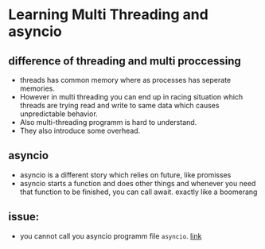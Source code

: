 # Learning Multi Threading and asyncio
## difference of threading and multi proccessing
- threads has common memory where as processes has seperate memories.
- However in multi threading you can end up in racing situation which threads are trying read and write to same data which causes unpredictable behavior.
- Also multi-threading programm is hard to understand. 
- They also introduce some overhead.
## asyncio 
- asyncio is a different story which relies on future, like promisses
- asyncio starts a function and does other things and whenever you need that function to be finished, you can call await. exactly like a boomerang
## issue:
- you cannot call you asyncio programm file ```asyncio```. [link](https://github.com/tornadoweb/tornado/issues/2868)
